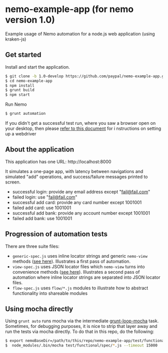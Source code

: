 # nemo-example-app (for nemo version 1.0)

Example usage of Nemo automation for a node.js web application (using kraken-js)

## Get started

Install and start the application.

```bash
$ git clone -b 1.0-develop https://github.com/paypal/nemo-example-app.git
$ cd nemo-example-app
$ npm install
$ grunt build
$ npm start
```

Run Nemo

```bash
$ grunt automation
```

If you didn't get a successful test run, where you saw a browser open on your desktop,
then please [refer to this document](https://github.com/paypal/nemo-docs/blob/1.0-develop/driver-setup.md) for i
nstructions on setting up a webdriver

## About the application

This application has one URL: http://localhost:8000

It simulates a one-page app, with latency between navigations and simulated "add" operations, and success/failure messages
printed to screen.

* successful login: provide any email address except "fail@fail.com"
* failed login: use "fail@fail.com"
* successful add card: provide any card number except 1001001
* failed add card: use 1001001
* successful add bank: provide any account number except 1001001
* failed add bank: use 1001001

## Progression of automation tests

There are three suite files:

* `generic-spec.js` uses inline locator strings and generic `nemo-view` methods
([see here](https://github.com/grawk/nemo-view/tree/1.0-develop#genericunderbar-methods)). Illustrates a first pass
of automation.
* `view-spec.js` uses JSON locator files which `nemo-view` turns into convenience methods
([see here](https://github.com/grawk/nemo-view/tree/1.0-develop#locator-methods)). Illustrates a second pass
of automation where inline locator strings are separated into JSON locator files.
* `flow-spec.js` uses `flow/*.js` modules to illustrate how to abstract functionality into shareable modules


## Using mocha directly

Using `grunt auto` runs mocha via the intermediate [grunt-loop-mocha](https://github.com/grawk/grunt-loop-mocha) task.
Sometimes, for debugging purposes, it is nice to strip that layer away and run the tests via mocha directly. To do that
in this repo, do the following:

```bash
$ export nemoBaseDir=/path/to/this/repo/nemo-example-app/test/functional
$  node_modules/.bin/mocha test/functional/spec/*.js --timeout 15000
```